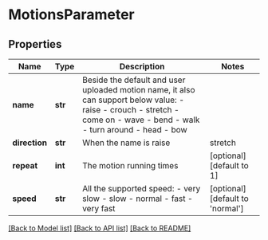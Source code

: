 # MotionsParameter

## Properties
Name | Type | Description | Notes
------------ | ------------- | ------------- | -------------
**name** | **str** |  Beside the default and user uploaded motion name, it also can support below value: - raise - crouch - stretch - come on - wave - bend - walk - turn around - head - bow | 
**direction** | **str** |  When the name is raise | stretch | come on | wave, direction value as below: - left - right - both  When the name is bend | turn around, direction value as below: - left - right  When the name is walk, direction value as below: - front - back - left - right  When the name is head, direction value as below: - front - left - right  | [optional] 
**repeat** | **int** | The motion running times | [optional] [default to 1]
**speed** | **str** |  All the supported speed: - very slow - slow - normal - fast - very fast | [optional] [default to 'normal']

[[Back to Model list]](../README.md#documentation-for-models) [[Back to API list]](../README.md#documentation-for-api-endpoints) [[Back to README]](../README.md)


